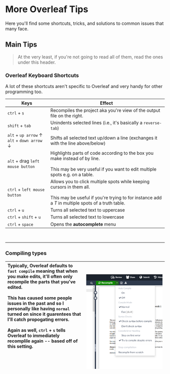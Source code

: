 # More Overleaf Tips
Here you'll find some shortcuts, tricks, and solutions to common issues that many face.


## Main Tips
> At the very least, if you're not going to read all of them, read the ones under this header.

### Overleaf Keyboard Shortcuts
A lot of these shortcuts aren't specific to Overleaf and very handy for other programming too.

Keys | Effect
--- | ---
`ctrl` + `s` | Recompiles the project aka you're view of the output file on the right.
`shift` + `tab` | Unindents selected lines (i.e., it's basically a `reverse-tab`)
`alt` + `up arrow` $\uparrow$ </br> `alt` + `down arrow` $\downarrow$ | Shifts all selected text up/down a line (exchanges it with the line above/below)
`alt` + drag `left mouse button` | Highlights parts of code according to the box you make instead of by line. </br></br> This may be very useful if you want to edit multiple spots e.g. on a table. 
`ctrl` + `left mouse button` | Allows you to click multiple spots while keeping cursors in them all.</br></br> This may be useful if you're trying to for instance add a $T$ in multiple spots of a truth table.
`ctrl` + `u` | Turns all selected text to uppercase
`ctrl` + `shift` + `u` | Turns all selected text to lowercase
`ctrl` + `space` | Opens the **autocomplete** menu

</br>

----

### Compiling types

| Typically, Overleaf defaults to `fast compile` meaning that when you make edits, it'll often only recompile the parts that you've edited. </br> </br>This has caused some people issues in the past and so I personally like having `normal` turned on since it guarentees that I'll catch propogating errors. </br></br>Again as well, `ctrl` + `s` tells Overleaf to immediately recomplile again -- based off of this setting. </br></br></br></br></br></br>| &nbsp;&nbsp;&nbsp;&nbsp;&nbsp;&nbsp;&nbsp;&nbsp;&nbsp;&nbsp;&nbsp;&nbsp;&nbsp;&nbsp;&nbsp;&nbsp;&nbsp;&nbsp;&nbsp;&nbsp;&nbsp;&nbsp;&nbsp;&nbsp;&nbsp;&nbsp;&nbsp;&nbsp;&nbsp;&nbsp;&nbsp;&nbsp;&nbsp;&nbsp;&nbsp;&nbsp;&nbsp;&nbsp; ![alt text](image-8.png?raw=true) |
|:-|-|




<!-- <div style="width:200px"></div> -->


